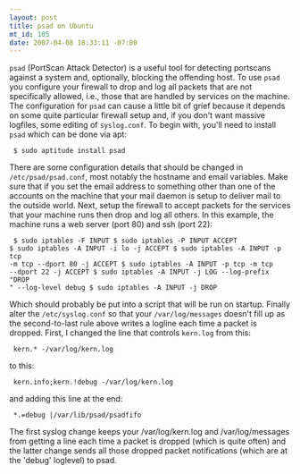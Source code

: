 ```yaml
--- 
layout: post
title: psad on Ubuntu
mt_id: 105
date: 2007-04-08 18:33:11 -07:00
---
```

`psad` (PortScan Attack Detector) is a useful tool for detecting portscans against a system and, optionally, blocking the offending host.  To use `psad` you configure your firewall to drop and log all packets that are not specifically allowed, i.e., those that are handled by services on the machine.  The configuration for `psad` can cause a little bit of grief because it depends on some quite particular firewall setup and, if you don't want massive logfiles, some editing of `syslog.conf`.  To begin with, you'll need to install `psad` which can be done via apt:

<code><pre>
$ sudo aptitude install psad
</pre></code>

There are some configuration details that should be changed in `/etc/psad/psad.conf`, most notably the hostname and email variables.  Make sure that if you set the email address to something other than one of the accounts on the machine that your mail daemon is setup to deliver mail to the outside world.  Next, setup the firewall to accept packets for the services that your machine runs then drop and log all others.  In this example, the machine runs a web server (port 80) and ssh (port 22):

<code><pre>
$ sudo iptables -F INPUT
$ sudo iptables -P INPUT ACCEPT
$ sudo iptables -A INPUT -i lo -j ACCEPT
$ sudo iptables -A INPUT -p tcp -m tcp --dport 80 -j ACCEPT
$ sudo iptables -A INPUT -p tcp -m tcp --dport 22 -j ACCEPT
$ sudo iptables -A INPUT -j LOG --log-prefix "DROP " --log-level debug
$ sudo iptables -A INPUT -j DROP
</pre></code>

Which should probably be put into a script that will be run on startup.  Finally alter the `/etc/syslog.conf` so that your `/var/log/messages` doesn't fill up as the second-to-last rule above  writes a logline each time a packet is dropped.  First, I changed the line that controls `kern.log` from this:

<code><pre>
kern.*				-/var/log/kern.log
</pre></code>

to this:

<code><pre>
kern.info;kern.!debug		-/var/log/kern.log
</pre></code>

and adding this line at the end:

<code><pre>
*.=debug	|/var/lib/psad/psadfifo
</pre></code>

The first syslog change keeps your /var/log/kern.log and /var/log/messages from getting a line each time a packet is dropped (which is quite often) and the latter change sends all those dropped packet notifications (which are at the 'debug' loglevel) to psad.
